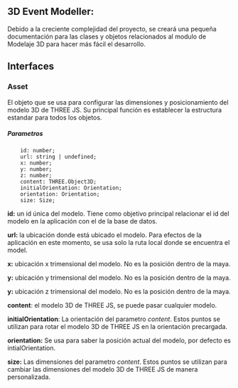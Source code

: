 ## 3D Event Modeller:

Debido a la creciente complejidad del proyecto, se creará una pequeña documentación para las clases y objetos relacionados al modulo de Modelaje 3D para hacer más fácil el desarrollo.

## Interfaces

### Asset

El objeto que se usa para configurar las dimensiones y posicionamiento del modelo 3D de THREE JS. Su principal función es establecer la estructura estandar para todos los objetos.

##### Parametros
```
    id: number; 
    url: string | undefined;
    x: number;
    y: number;
    z: number;
    content: THREE.Object3D;
    initialOrientation: Orientation;
    orientation: Orientation;
    size: Size;
```
**id:**  un id única del modelo. Tiene como objetivo principal relacionar el id del modelo en la aplicación con el de la base de datos.

**url:** la ubicación donde está ubicado el modelo. Para efectos de la aplicación en este momento, se usa solo la ruta local donde se encuentra el model.

**x:** ubicación x trimensional del modelo. No es la posición dentro de la maya.

**y:** ubicación y trimensional del modelo. No es la posición dentro de la maya.

**y:** ubicación z trimensional del modelo. No es la posición dentro de la maya.

**content**: el modelo 3D de THREE JS, se puede pasar cualquier modelo.

**initialOrientation**: La orientación del parametro *content*. Estos puntos se utilizan para rotar el modelo 3D de THREE JS en la orientación precargada.

**orientation:** Se usa para saber la posición actual del modelo, por defecto es intialOrientation.

**size:** Las dimensiones del parametro *content*. Estos puntos se utilizan para cambiar las dimensiones del modelo 3D de THREE JS de manera personalizada.





